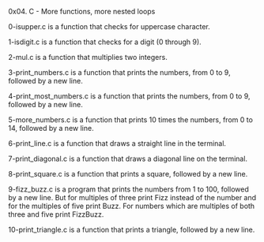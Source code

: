 0x04. C - More functions, more nested loops

0-isupper.c is a function that checks for uppercase character.

1-isdigit.c is a function that checks for a digit (0 through 9).

2-mul.c is a function that multiplies two integers.

3-print_numbers.c is a function that prints the numbers, from 0 to 9, followed by a new line.

4-print_most_numbers.c is a function that prints the numbers, from 0 to 9, followed by a new line.

5-more_numbers.c is a function that prints 10 times the numbers, from 0 to 14, followed by a new line.

6-print_line.c is a function that draws a straight line in the terminal.

7-print_diagonal.c is a function that draws a diagonal line on the terminal.

8-print_square.c is a function that prints a square, followed by a new line.

9-fizz_buzz.c is a program that prints the numbers from 1 to 100, followed by a new line. But for multiples of three print Fizz instead of the number and for the multiples of five print Buzz. For numbers which are multiples of both three and five print FizzBuzz.

10-print_triangle.c is a function that prints a triangle, followed by a new line.